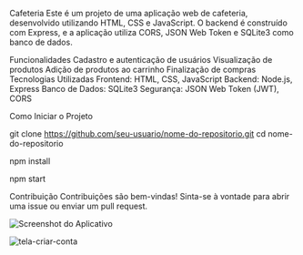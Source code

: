 Cafeteria
Este é um projeto de uma aplicação web de cafeteria, desenvolvido utilizando HTML, CSS e JavaScript. O backend é construído com Express, e a aplicação utiliza CORS, JSON Web Token e SQLite3 como banco de dados.

Funcionalidades
Cadastro e autenticação de usuários
Visualização de produtos
Adição de produtos ao carrinho
Finalização de compras
Tecnologias Utilizadas
Frontend: HTML, CSS, JavaScript
Backend: Node.js, Express
Banco de Dados: SQLite3
Segurança: JSON Web Token (JWT), CORS


Como Iniciar o Projeto


git clone https://github.com/seu-usuario/nome-do-repositorio.git
cd nome-do-repositorio

npm install


npm start


Contribuição
Contribuições são bem-vindas! Sinta-se à vontade para abrir uma issue ou enviar um pull request.



![Screenshot do Aplicativo](https://github.com/user-attachments/assets/ba51ac89-00fd-4663-b92f-9b140fd78a2e)


![tela-criar-conta](https://github.com/user-attachments/assets/fa44a6a6-a655-480a-ac14-811e7ea21a37)
